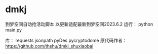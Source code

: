 # dmkj
到梦空间自动抢活动脚本
以更新适配最新到梦空间2023.6.2
运行：
python main.py

库：
requests
jsonpath
pyDes
pycryptodome
原代码作者：https://github.com/thshu/dmkj_shuxiaobai
